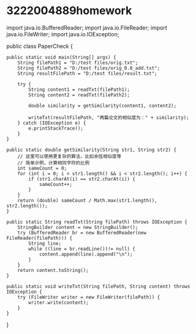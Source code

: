 # 3222004889homework
import java.io.BufferedReader;
import java.io.FileReader;
import java.io.FileWriter;
import java.io.IOException;

public class PaperCheck {

    public static void main(String[] args) {
        String filePath1 = "D:/test files/orig.txt";
        String filePath2 = "D:/test files/orig_0.8_add.txt";
        String resultFilePath = "D:/test files/result.txt";

        try {
            String content1 = readTxt(filePath1);
            String content2 = readTxt(filePath2);

            double similarity = getSimilarity(content1, content2);

            writeTxt(resultFilePath, "两篇论文的相似度为：" + similarity);
        } catch (IOException e) {
            e.printStackTrace();
        }
    }

    public static double getSimilarity(String str1, String str2) {
        // 这里可以使用更复杂的算法，比如余弦相似度等
        // 简单示例，计算相同字符的比例
        int sameCount = 0;
        for (int i = 0; i < str1.length() && i < str2.length(); i++) {
            if (str1.charAt(i) == str2.charAt(i)) {
                sameCount++;
            }
        }
        return (double) sameCount / Math.max(str1.length(), str2.length());
    }

    public static String readTxt(String filePath) throws IOException {
        StringBuilder content = new StringBuilder();
        try (BufferedReader br = new BufferedReader(new FileReader(filePath))) {
            String line;
            while ((line = br.readLine())!= null) {
                content.append(line).append("\n");
            }
        }
        return content.toString();
    }

    public static void writeTxt(String filePath, String content) throws IOException {
        try (FileWriter writer = new FileWriter(filePath)) {
            writer.write(content);
        }
    }
}

